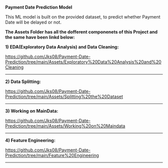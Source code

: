 **Payment Date Prediction Model**

This ML model is built on the provided dataset, to predict whether Payment Date will be delayed or not. 

**The Assets Folder has all the dofferent componenets of this Project and the same have been linkd below:**

**1) EDA(Exploratory Data Analysis) and Data Cleaning:**
    
https://github.com/Jks08/Payment-Date-Prediction/tree/main/Assets/Exploratory%20Data%20Analysis%20and%20Cleaning

** **

**2) Data Splitting:**
    
https://github.com/Jks08/Payment-Date-Prediction/tree/main/Assets/Splitting%20the%20Dataset

** **

**3) Working on MainData:**
    
https://github.com/Jks08/Payment-Date-Prediction/tree/main/Assets/Working%20on%20Maindata


** **

**4) Feature Engineering:**

https://github.com/Jks08/Payment-Date-Prediction/tree/main/Feature%20Engineering

** **
